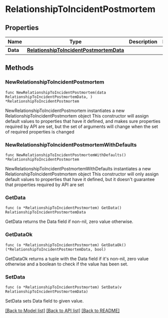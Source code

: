 # RelationshipToIncidentPostmortem

## Properties

Name | Type | Description | Notes
------------ | ------------- | ------------- | -------------
**Data** | [**RelationshipToIncidentPostmortemData**](RelationshipToIncidentPostmortemData.md) |  | 

## Methods

### NewRelationshipToIncidentPostmortem

`func NewRelationshipToIncidentPostmortem(data RelationshipToIncidentPostmortemData, ) *RelationshipToIncidentPostmortem`

NewRelationshipToIncidentPostmortem instantiates a new RelationshipToIncidentPostmortem object
This constructor will assign default values to properties that have it defined,
and makes sure properties required by API are set, but the set of arguments
will change when the set of required properties is changed

### NewRelationshipToIncidentPostmortemWithDefaults

`func NewRelationshipToIncidentPostmortemWithDefaults() *RelationshipToIncidentPostmortem`

NewRelationshipToIncidentPostmortemWithDefaults instantiates a new RelationshipToIncidentPostmortem object
This constructor will only assign default values to properties that have it defined,
but it doesn't guarantee that properties required by API are set

### GetData

`func (o *RelationshipToIncidentPostmortem) GetData() RelationshipToIncidentPostmortemData`

GetData returns the Data field if non-nil, zero value otherwise.

### GetDataOk

`func (o *RelationshipToIncidentPostmortem) GetDataOk() (*RelationshipToIncidentPostmortemData, bool)`

GetDataOk returns a tuple with the Data field if it's non-nil, zero value otherwise
and a boolean to check if the value has been set.

### SetData

`func (o *RelationshipToIncidentPostmortem) SetData(v RelationshipToIncidentPostmortemData)`

SetData sets Data field to given value.



[[Back to Model list]](../README.md#documentation-for-models) [[Back to API list]](../README.md#documentation-for-api-endpoints) [[Back to README]](../README.md)


